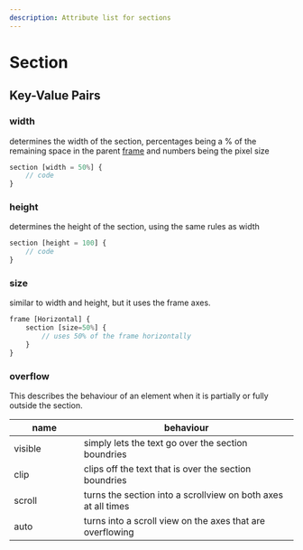 ```yaml
---
description: Attribute list for sections
---
```


# Section

## Key-Value Pairs

### width

determines the width of the section, percentages being a % of the remaining space in the parent [frame](frame.md) and numbers being the pixel size

```javascript
section [width = 50%] {
    // code
}
```

### height

determines the height of the section, using the same rules as width

```javascript
section [height = 100] {
    // code
}
```

### size

similar to width and height, but it uses the frame axes.

```javascript
frame [Horizontal] {
    section [size=50%] {
        // uses 50% of the frame horizontally
    }
}
```

### overflow

This describes the behaviour of an element when it is partially or fully outside the section.

<table><thead><tr><th width="108">name</th><th>behaviour</th></tr></thead><tbody><tr><td>visible</td><td>simply lets the text go over the section boundries</td></tr><tr><td>clip</td><td>clips off the text that is over the section boundries</td></tr><tr><td>scroll</td><td>turns the section into a scrollview on both axes at all times</td></tr><tr><td>auto</td><td>turns into a scroll view on the axes that are overflowing</td></tr></tbody></table>


